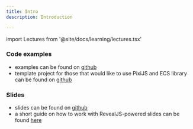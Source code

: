 ```yaml
---
title: Intro
description: Introduction

---
```


import Lectures from '@site/docs/learning/lectures.tsx'

### Code examples
- examples can be found on [github](https://github.com/APHGames/examples)
- template project for those that would like to use PixiJS and ECS library can be found on [github](https://github.com/APHGames/ecs-template)

### Slides
- slides can be found on [github](https://github.com/APHGames/slides)
- a short guide on how to work with RevealJS-powered slides can be found <a href="./misc/slides">here</a>

<Lectures />